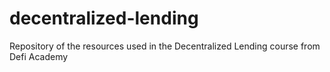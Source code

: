 # decentralized-lending
Repository of the resources used in the Decentralized Lending course from Defi Academy
